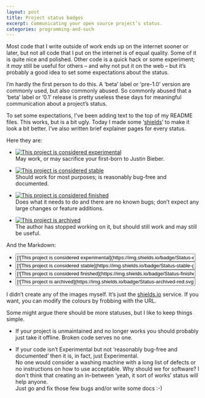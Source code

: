 ```yaml
---
layout: post
title: Project status badges
excerpt: Communicating your open source project’s status.
categories: programming-and-such
---
```


Most code that I write outside of work ends up on the internet sooner or later,
but not all code that I put on the internet is of equal quality. Some of it is
quite nice and polished. Other code is a quick hack or some experiment; it *may*
still be useful for others – and why not put it on the web – but it’s probably a
good idea to set some expectations about the status.

I’m hardly the first person to do this. A ‘beta’ label or ‘pre-1.0’ version are
commonly used, but also commonly abused. So commonly abused that a ‘beta’ label
or ‘0.1’ release is pretty useless these days for meaningful communication about
a project’s status.

To set some expectations, I've been adding text to the top of my README files.
This works, but is a bit ugly. Today I made some
‘[shields](https://github.com/badges/shields)’ to make it look a bit better.
I’ve also written brief explainer pages for every status.

Here they are:

- [![This project is considered experimental](https://img.shields.io/badge/Status-experimental-red.svg)](https://arp242.net/status/experimental)  
  May work, or may sacrifice your first-born to Justin Bieber.

- [![This project is considered stable](https://img.shields.io/badge/Status-stable-green.svg)](https://arp242.net/status/stable)  
  Should work for most purposes; is reasonably bug-free and documented.

- [![This project is considered finished](https://img.shields.io/badge/Status-finished-green.svg)](https://arp242.net/status/finished)  
  Does what it needs to do and there are no known bugs; don’t expect any large
  changes or feature additions.

- [![This project is archived](https://img.shields.io/badge/Status-archived-red.svg)](https://arp242.net/status/archived)  
  The author has stopped working on it, but should still work and may still be
  useful.

And the Markdown:

- <input type="text" style="width: 98%;"
	value="[![This project is considered experimental](https://img.shields.io/badge/Status-experimental-red.svg)](https://arp242.net/status/experimental)">
- <input type="text" style="width: 98%"
	value="[![This project is considered stable](https://img.shields.io/badge/Status-stable-green.svg)](https://arp242.net/status/stable)">
- <input type="text" style="width: 98%"
	value="[![This project is considered finished](https://img.shields.io/badge/Status-finished-green.svg)](https://arp242.net/status/finished)">
- <input type="text" style="width: 98%"
	value="[![This project is archived](https://img.shields.io/badge/Status-archived-red.svg)](https://arp242.net/status/archived)">

I didn’t create any of the images myself. It’s just the
[shields.io](http://shields.io/#your-badge) service. If you want, you can modify
the colours by frobbing with the URL.

Some might argue there should be more statuses, but I like to keep things
simple.

- If your project is unmaintained and no longer works you should probably just
  take it offline. Broken code serves no one.

- If your code isn’t Experimental but not ‘reasonably bug-free and documented’
  then it is, in fact, just Experimental.  
  No one would consider a washing machine with a long list of defects or no
  instructions on how to use acceptable. Why should we for software? I don't
  think that creating an in-between ‘yeah, it sort of works’ status will help
  anyone.  
  Just go and fix those few bugs and/or write some docs :-)
